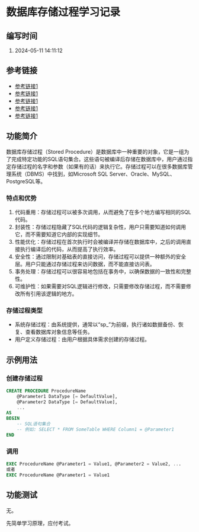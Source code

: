 # 数据库存储过程学习记录

## 编写时间

1. 2024-05-11 14:11:12

## 参考链接

- [参考链接1](123)
- [参考链接1](123)
- [参考链接1](123)
- [参考链接1](123)
- [参考链接1](123)

## 功能简介

数据库存储过程（Stored Procedure）是数据库中一种重要的对象，它是一组为了完成特定功能的SQL语句集合。这些语句被编译后存储在数据库中，用户通过指定存储过程的名字和参数（如果有的话）来执行它。存储过程可以在很多数据库管理系统（DBMS）中找到，如Microsoft SQL Server、Oracle、MySQL、PostgreSQL等。

### 特点和优势

1. 代码重用：存储过程可以被多次调用，从而避免了在多个地方编写相同的SQL代码。
2. 封装性：存储过程隐藏了SQL代码的逻辑复杂性，用户只需要知道如何调用它，而不需要知道它内部的实现细节。
3. 性能优化：存储过程在首次执行时会被编译并存储在数据库中，之后的调用直接执行编译后的代码，从而提高了执行效率。
4. 安全性：通过限制对基础表的直接访问，存储过程可以提供一种额外的安全层。用户只能通过存储过程来访问数据，而不能直接访问表。
1. 事务处理：存储过程可以很容易地包括在事务中，以确保数据的一致性和完整性。
1. 可维护性：如果需要对SQL逻辑进行修改，只需要修改存储过程，而不需要修改所有引用该逻辑的地方。

### 存储过程类型

- 系统存储过程：由系统提供，通常以“sp_”为前缀，执行诸如数据备份、恢复、查看数据库对象信息等任务。
- 用户定义存储过程：由用户根据具体需求创建的存储过程。

## 示例用法

### 创建存储过程

```sql
CREATE PROCEDURE ProcedureName  
    @Parameter1 DataType [= DefaultValue],  
    @Parameter2 DataType [= DefaultValue],  
    ...  
AS  
BEGIN  
    -- SQL语句集合  
    -- 例如: SELECT * FROM SomeTable WHERE Column1 = @Parameter1  
END
```

### 调用

```sql
EXEC ProcedureName @Parameter1 = Value1, @Parameter2 = Value2, ...
或者
EXEC ProcedureName @Parameter1 = Value1

```

## 功能测试

无。

先简单学习原理，应付考试。